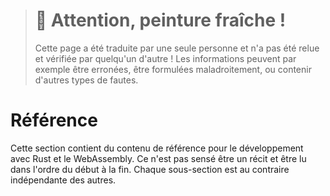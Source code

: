> # 🚧 Attention, peinture fraîche !
>
> Cette page a été traduite par une seule personne et n'a pas été relue et
> vérifiée par quelqu'un d'autre ! Les informations peuvent par exemple être
> erronées, être formulées maladroitement, ou contenir d'autres types de fautes.

<!--
# Reference
-->

# Référence

<!--
This section contains reference material for Rust and WebAssembly
development. It is not intended to provide a narrative and be read start to
finish. Instead, each subsection should stand on its own.
-->

Cette section contient du contenu de référence pour le développement avec Rust
et le WebAssembly. Ce n'est pas sensé être un récit et être lu dans l'ordre du
début à la fin. Chaque sous-section est au contraire indépendante des autres.
